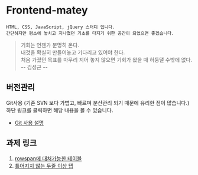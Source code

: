 # Frontend-matey

```
HTML, CSS, JavaScript, jQuery 스터디 입니다.
간단하지만 평소에 놓치고 지나쳤던 기초를 다지기 위한 공간이 되었으면 좋겠습니다.
```

> 기회는 언젠가 분명히 온다.  
> 내것을 확실히 만들어놓고 기다리고 있어야 한다.  
> 처음 가졌던 목표를 마무리 지어 놓지 않으면 기회가 왔을 때 허둥댈 수밖에 없다.  
> -- 김성근 --

## 버전관리
Git사용 (기존 SVN 보다 가볍고, 빠르며 분산관리 되기 때문에 유리한 점이 많습니다.)  
하단 링크를 클릭하면 해당 내용을 볼 수 있습니다.
- [Git 사용 설명](GIT.md)

## 과제 링크

1. [rowspan에 대처가능한 테이블](study01/README.md)
2. [틀어지지 않는 두줄 이상 탭](study02/README.md)